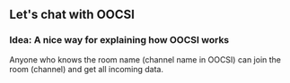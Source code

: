 ## Let's chat with OOCSI

### Idea: A nice way for explaining how OOCSI works

Anyone who knows the room name (channel name in OOCSI) can join the room (channel) and get all incoming data.   